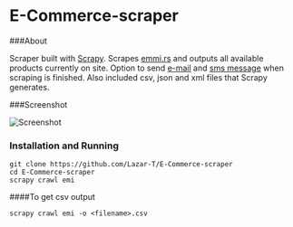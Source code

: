 E-Commerce-scraper
==================

###About

Scraper built with [Scrapy](http://scrapy.org/). Scrapes [emmi.rs](http://emmi.rs/naslovna_stranica.1.html) and outputs all available products currently on site. Option to send [e-mail](https://docs.python.org/2/library/smtplib.html) and [sms message](https://www.twilio.com/) when scraping is finished.
Also included csv, json and xml files that Scrapy generates.

###Screenshot

![Screenshot](http://i.imgur.com/nitKLQg.png)

### Installation and Running
```
git clone https://github.com/Lazar-T/E-Commerce-scraper
cd E-Commerce-scraper
scrapy crawl emi
```
####To get csv output
```
scrapy crawl emi -o <filename>.csv
```



